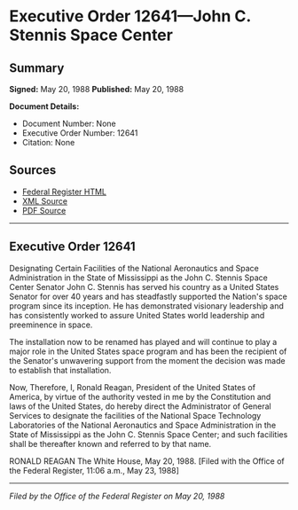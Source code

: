 # Executive Order 12641—John C. Stennis Space Center

## Summary

**Signed:** May 20, 1988
**Published:** May 20, 1988

**Document Details:**
- Document Number: None
- Executive Order Number: 12641
- Citation: None

## Sources
- [Federal Register HTML](https://www.presidency.ucsb.edu/documents/executive-order-12641-john-c-stennis-space-center)
- [XML Source](None)
- [PDF Source](None)

---

## Executive Order 12641

Designating Certain Facilities of the National Aeronautics and Space Administration in the State of Mississippi as the John C. Stennis Space Center
Senator John C. Stennis has served his country as a United States Senator for over 40 years and has steadfastly supported the Nation's space program since its inception. He has demonstrated visionary leadership and has consistently worked to assure United States world leadership and preeminence in space.

The installation now to be renamed has played and will continue to play a major role in the United States space program and has been the recipient of the Senator's unwavering support from the moment the decision was made to establish that installation.

Now, Therefore, I, Ronald Reagan, President of the United States of America, by virtue of the authority vested in me by the Constitution and laws of the United States, do hereby direct the Administrator of General Services to designate the facilities of the National Space Technology Laboratories of the National Aeronautics and Space Administration in the State of Mississippi as the John C. Stennis Space Center; and such facilities shall be thereafter known and referred to by that name.

RONALD REAGAN
The White House,
May 20, 1988.
[Filed with the Office of the Federal Register, 11:06 a.m., May 23, 1988]

---

*Filed by the Office of the Federal Register on May 20, 1988*
